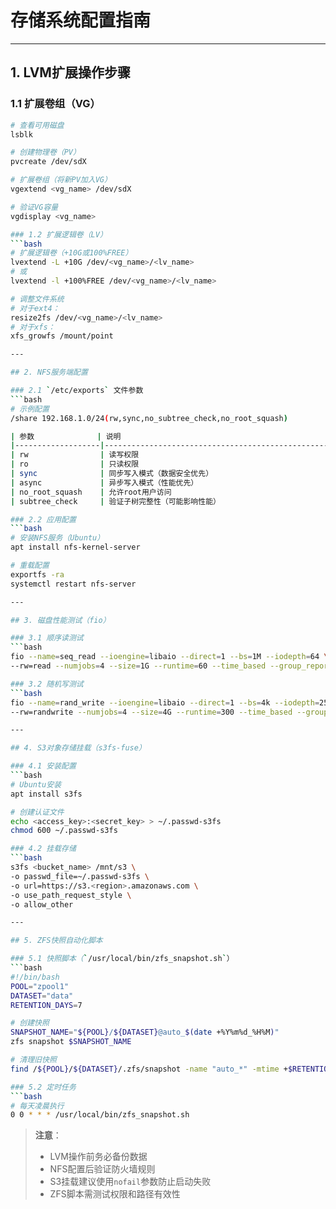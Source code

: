 # 存储系统配置指南

---

## 1. LVM扩展操作步骤

### 1.1 扩展卷组（VG）
```bash
# 查看可用磁盘
lsblk

# 创建物理卷（PV）
pvcreate /dev/sdX

# 扩展卷组（将新PV加入VG）
vgextend <vg_name> /dev/sdX

# 验证VG容量
vgdisplay <vg_name>

### 1.2 扩展逻辑卷（LV）
```bash
# 扩展逻辑卷（+10G或100%FREE）
lvextend -L +10G /dev/<vg_name>/<lv_name>
# 或
lvextend -l +100%FREE /dev/<vg_name>/<lv_name>

# 调整文件系统
# 对于ext4：
resize2fs /dev/<vg_name>/<lv_name>
# 对于xfs：
xfs_growfs /mount/point

---

## 2. NFS服务端配置

### 2.1 `/etc/exports` 文件参数
```bash
# 示例配置
/share 192.168.1.0/24(rw,sync,no_subtree_check,no_root_squash)

| 参数              | 说明                                                                 |
|-------------------|----------------------------------------------------------------------|
| rw                | 读写权限                                                             |
| ro                | 只读权限                                                             |
| sync              | 同步写入模式（数据安全优先）                                         |
| async             | 异步写入模式（性能优先）                                             |
| no_root_squash    | 允许root用户访问                                                     |
| subtree_check     | 验证子树完整性（可能影响性能）                                       |

### 2.2 应用配置
```bash
# 安装NFS服务（Ubuntu）
apt install nfs-kernel-server

# 重载配置
exportfs -ra
systemctl restart nfs-server

---

## 3. 磁盘性能测试（fio）

### 3.1 顺序读测试
```bash
fio --name=seq_read --ioengine=libaio --direct=1 --bs=1M --iodepth=64 \
--rw=read --numjobs=4 --size=1G --runtime=60 --time_based --group_reporting

### 3.2 随机写测试
```bash
fio --name=rand_write --ioengine=libaio --direct=1 --bs=4k --iodepth=256 \
--rw=randwrite --numjobs=4 --size=4G --runtime=300 --time_based --group_reporting

---

## 4. S3对象存储挂载（s3fs-fuse）

### 4.1 安装配置
```bash
# Ubuntu安装
apt install s3fs

# 创建认证文件
echo <access_key>:<secret_key> > ~/.passwd-s3fs
chmod 600 ~/.passwd-s3fs

### 4.2 挂载存储
```bash
s3fs <bucket_name> /mnt/s3 \
-o passwd_file=~/.passwd-s3fs \
-o url=https://s3.<region>.amazonaws.com \
-o use_path_request_style \
-o allow_other

---

## 5. ZFS快照自动化脚本

### 5.1 快照脚本（`/usr/local/bin/zfs_snapshot.sh`）
```bash
#!/bin/bash
POOL="zpool1"
DATASET="data"
RETENTION_DAYS=7

# 创建快照
SNAPSHOT_NAME="${POOL}/${DATASET}@auto_$(date +%Y%m%d_%H%M)"
zfs snapshot $SNAPSHOT_NAME

# 清理旧快照
find /${POOL}/${DATASET}/.zfs/snapshot -name "auto_*" -mtime +$RETENTION_DAYS -exec zfs destroy {} \;

### 5.2 定时任务
```bash
# 每天凌晨执行
0 0 * * * /usr/local/bin/zfs_snapshot.sh
```

> **注意**：  
> - LVM操作前务必备份数据  
> - NFS配置后验证防火墙规则  
> - S3挂载建议使用`nofail`参数防止启动失败  
> - ZFS脚本需测试权限和路径有效性
